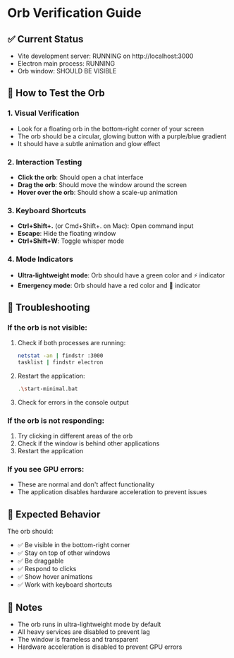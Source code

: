 # Orb Verification Guide

## ✅ Current Status
- Vite development server: RUNNING on http://localhost:3000
- Electron main process: RUNNING
- Orb window: SHOULD BE VISIBLE

## 🧪 How to Test the Orb

### 1. Visual Verification
- Look for a floating orb in the bottom-right corner of your screen
- The orb should be a circular, glowing button with a purple/blue gradient
- It should have a subtle animation and glow effect

### 2. Interaction Testing
- **Click the orb**: Should open a chat interface
- **Drag the orb**: Should move the window around the screen
- **Hover over the orb**: Should show a scale-up animation

### 3. Keyboard Shortcuts
- **Ctrl+Shift+.** (or Cmd+Shift+. on Mac): Open command input
- **Escape**: Hide the floating window
- **Ctrl+Shift+W**: Toggle whisper mode

### 4. Mode Indicators
- **Ultra-lightweight mode**: Orb should have a green color and ⚡ indicator
- **Emergency mode**: Orb should have a red color and 🚨 indicator

## 🔧 Troubleshooting

### If the orb is not visible:
1. Check if both processes are running:
   ```bash
   netstat -an | findstr :3000
   tasklist | findstr electron
   ```

2. Restart the application:
   ```bash
   .\start-minimal.bat
   ```

3. Check for errors in the console output

### If the orb is not responding:
1. Try clicking in different areas of the orb
2. Check if the window is behind other applications
3. Restart the application

### If you see GPU errors:
- These are normal and don't affect functionality
- The application disables hardware acceleration to prevent issues

## 🎯 Expected Behavior

The orb should:
- ✅ Be visible in the bottom-right corner
- ✅ Stay on top of other windows
- ✅ Be draggable
- ✅ Respond to clicks
- ✅ Show hover animations
- ✅ Work with keyboard shortcuts

## 📝 Notes
- The orb runs in ultra-lightweight mode by default
- All heavy services are disabled to prevent lag
- The window is frameless and transparent
- Hardware acceleration is disabled to prevent GPU errors 